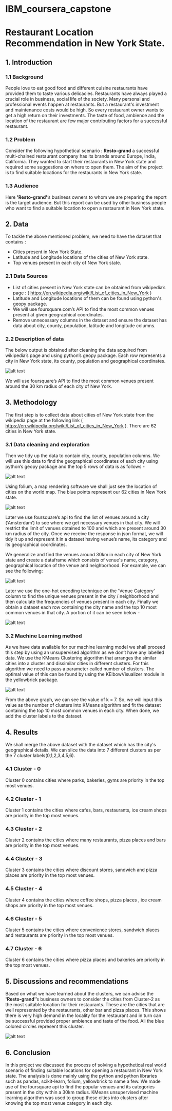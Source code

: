 # IBM_coursera_capstone


# Restaurant Location Recommendation in New York State.  

## 1. Introduction
### 1.1 Background
People love to eat good food and different cuisine restaurants have provided them to taste
various delicacies. Restaurants have always played a crucial role in business, social life of the
society. Many personal and professional events happen at restaurants. But a restaurant's
investment and maintenance costs would be high. So every restaurant owner wants to get a
high return on their investments. The taste of food, ambience and the location of the restaurant
are few major contributing factors for a successful restaurant.

### 1.2 Problem
Consider the following hypothetical scenario :
**Resto-grand** a successful multi-chained restaurant company has its brands around Europe,
India, California. They wanted to start their restaurants in New York state and required some
suggestions on where to open them.
The aim of the project is to find suitable locations for the restaurants in New York state.

### 1.3 Audience
Here **'Resto-grand'**’s business owners to whom we are preparing the report is the target
audience. But this report can be used by other business people who want to find a suitable
location to open a restaurant in New York state.

## 2. Data
To tackle the above mentioned problem, we need to have the dataset that contains :
- Cities present in New York State.
- Latitude and Longitude locations of the cities of New York state.
- Top venues present in each city of New York state.

### 2.1 Data Sources
- List of cities present in New York state can be obtained from wikipedia’s page :
( https://en.wikipedia.org/wiki/List_of_cities_in_New_York )
- Latitude and Longitude locations of them can be found using python's geopy package.
- We will use foursquare.com’s API to find the most common venues present at given
geographical coordinates.
- Remove unnecessary columns in the dataset and ensure the dataset has
data about city, county, population, latitude and longitude columns.

### 2.2 Description of data
The below output is obtained after cleaning the data acquired from wikipedia’s page and using
python’s geopy package. Each row represents a city in New York state, its county, population
and geographical coordinates.  

![alt text](./images/data_desc.png)  

We will use foursquare’s API to find the most common venues present around the 30 km radius
of each city of New York.

## 3. Methodology
The first step is to collect data about cities of New York state from the wikipedia page at the
following link ( https://en.wikipedia.org/wiki/List_of_cities_in_New_York ). There are 62 cities in New
York state.  

### 3.1 Data cleaning and exploration
Then we tidy up the data to contain city, county, population columns. We will use this data to find the
geographical coordinates of each city using python’s geopy package and the top 5 rows of data is as
follows -  

![alt text](./images/data_desc.png)  

Using folium, a map rendering software we shall just see the location of cities on the world map.
The blue points represent our 62 cities in New York state.  

![alt text](./images/cities.png)  


Later we use foursquare’s api to find the list of venues around a city (‘Amsterdam’) to see where we
get necessary venues in that city. We will restrict the limit of venues obtained to 100 and which are
present around 30 km radius of the city. Once we receive the response in json format, we will tidy it
up and represent it in a dataset having venue’s name, its category and its geographical coordinates.



We generalize and find the venues around 30km in each city of New York state and create a
dataframe which consists of venue's name, category, geographical location of the venue and neighborhood.
For example, we can see the following:  

![alt text](./images/foursquare_albany.png)  


Later we use the one-hot encoding technique on the 'Venue Category' column to find the unique
venues present in the city / neighborhood and then calculate the frequencies of venues present
in each city. Finally we obtain a dataset each row containing the city name and the top 10 most
common venues in that city. A portion of it can be seen below -  

![alt text](./images/neighborhood_10_top_venues.png)  

  
### 3.2 Machine Learning method
As we have data available for our machine learning model we shall proceed this step by using
an unsupervised algorithm as we don’t have any labelled data. We use the KMeans Clustering
algorithm that arranges the similar cities into a cluster and dissimilar cities in different clusters.
For this algorithm we need to pass a parameter called number of clusters. The optimal value of
this can be found by using the KElbowVisualizer module in the yellowbrick package.  

![alt text](./images/distortion_score.png) 


From the above graph, we can see the value of k = 7. So, we will input this value as the number
of clusters into KMeans algorithm and fit the dataset containing the top 10 most common
venues in each city. When done, we add the cluster labels to the dataset. 

## 4. Results
We shall merge the above dataset with the dataset which has the city's geographical details. We
can slice the data into 7 different clusters as per the 7 cluster labels(0,1,2,3,4,5,6).
### 4.1 Cluster - 0
Cluster 0 contains cities where parks, bakeries, gyms are priority in the top most venues.
### 4.2 Cluster - 1
Cluster 1 contains the cities where cafes, bars, restaurants, ice cream shops are priority in the
top most venues.
### 4.3 Cluster - 2
Cluster 2 contains the cities where many restaurants, pizza places and bars are priority in the
top most venues.
### 4.4 Cluster - 3
Cluster 3 contains the cities where discount stores, sandwich and pizza places are priority in the
top most venues.
### 4.5 Cluster - 4
Cluster 4 contains the cities where coffee shops, pizza places , ice cream shops are priority in
the top most venues.
### 4.6 Cluster - 5
Cluster 5 contains the cities where convenience stores, sandwich places and restaurants are
priority in the top most venues.
### 4.7 Cluster - 6
Cluster 6 contains the cities where pizza places and bakeries are priority in the top most
venues.

## 5. Discussions and recommendations
Based on what we have learned about the clusters, we can advise the **'Resto-grand'**’s business
owners to consider the cities from Cluster-2 as the most suitable location for their restaurants.
These are the cities that are well represented by the restaurants, other bar and pizza places.
This shows there is very high demand in the locality for the restaurant and in turn can be
successful provided proper ambience and taste of the food. All the blue colored circles
represent this cluster.  

![alt text](./images/clustered_neighborhoods.png)  


## 6. Conclusion
In this project we discussed the process of solving a hypothetical real world scenario of finding
suitable locations for opening a restaurant in New York state. The analysis is done mainly using
the python and python libraries such as pandas, scikit-learn, folium, yellowbrick to name a few.
We made use of the foursquare api to find the popular venues and its categories present in the
city within a 30km radius. KMeans unsupervised machine learning algorithm was used to group
these cities into clusters after knowing the top most venue category in each city.

